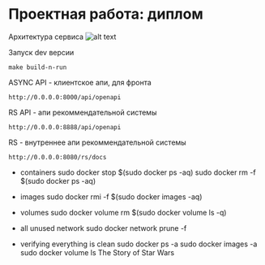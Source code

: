# Проектная работа: диплом

Архитектура сервиса
![alt text](architecture.png)

Запуск dev версии

```
make build-n-run
```

ASYNC API - клиентское апи, для фронта
```
http://0.0.0.0:8000/api/openapi
```

RS API - апи рекоммендательной системы
```
http://0.0.0.0:8888/api/openapi
```

RS - внутреннее апи рекоммендательной системы
```
http://0.0.0.0:8080/rs/docs
```

- containers
sudo docker stop $(sudo docker ps -aq)
sudo docker rm -f $(sudo docker ps -aq)

- images
sudo docker rmi -f $(sudo docker images -aq)

- volumes
sudo docker volume rm $(sudo docker volume ls -q)

- all unused network
sudo docker network prune -f

- verifying everything is clean
sudo docker ps -a
sudo docker images -a
sudo docker volume ls
The Story of Star Wars
